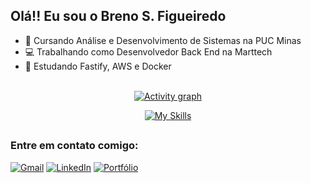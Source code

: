 ## Olá!! Eu sou o Breno S. Figueiredo
- 🔭 Cursando Análise e Desenvolvimento de Sistemas na PUC Minas
- 💻 Trabalhando como Desenvolvedor Back End na Marttech
- 🌱 Estudando Fastify, AWS e Docker

<div align="center">
  <a href="https://github.com/brenofigueiredoo">

  <!-- 
  <img height="195px" src="https://github-readme-stats.vercel.app/api?username=brenofigueiredoo&show_theme=radical&theme=codeSTACKr&include_all_commits=true&icons=true&hide_border=true"/>
  <img height="195px" src="https://github-readme-stats.vercel.app/api/top-langs/?username=brenofigueiredoo&theme=codeSTACKr&show_icons=true&hide_border=true&layout=compact"/> 
  -->
</div>

<br>

<div align="center">
  <a href="https://github.com/ashutosh00710/github-readme-activity-graph">
      <img src="https://github-readme-activity-graph.vercel.app/graph?username=brenofigueiredoo&theme=github-compact&hide_border=true" alt="Activity graph">
  </a>

  
[![My Skills](https://skillicons.dev/icons?i=nodejs,python,django,react,nestjs,java,cs,dotnet,aws,docker,html,css,javascript,typescript,git,postgresql,mysql,mongodb,heroku,nginx&perline=10)](https://skillicons.dev)

  
</div>

  ##


<div> 
  <h3 align="left">Entre em contato comigo:</h3>

  [![Gmail](https://img.shields.io/badge/Gmail-D14836?logo=gmail&logoColor=white)](mailto:brenos93@gmail.com)
  [![LinkedIn](https://custom-icon-badges.demolab.com/badge/LinkedIn-0A66C2?logo=linkedin-white&logoColor=fff)](https://www.linkedin.com/in/brenosfigueiredo/)
  [![Portfólio](https://img.shields.io/badge/Portfólio-%2307405e.svg?logo=sqlite&logoColor=white)](https://portfolio-brenofigueiredoo.vercel.app/)

   <!-- 
  ![Snake animation](https://github.com/brenofigueiredoo/brenofigueiredoo/blob/output/github-contribution-grid-snake.svg)
  -->
</div>
